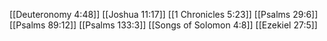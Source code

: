 [[Deuteronomy 4:48]]
[[Joshua 11:17]]
[[1 Chronicles 5:23]]
[[Psalms 29:6]]
[[Psalms 89:12]]
[[Psalms 133:3]]
[[Songs of Solomon 4:8]]
[[Ezekiel 27:5]]
